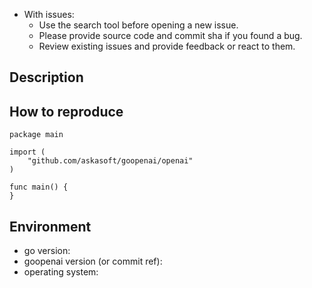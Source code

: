 - With issues:
  - Use the search tool before opening a new issue.
  - Please provide source code and commit sha if you found a bug.
  - Review existing issues and provide feedback or react to them.

## Description

<!-- Description of a problem -->

## How to reproduce

<!-- The smallest possible code example to show the problem that can be compiled, like -->
```
package main

import (
	"github.com/askasoft/goopenai/openai"
)

func main() {
}
```

## Environment

- go version:
- goopenai version (or commit ref):
- operating system:

